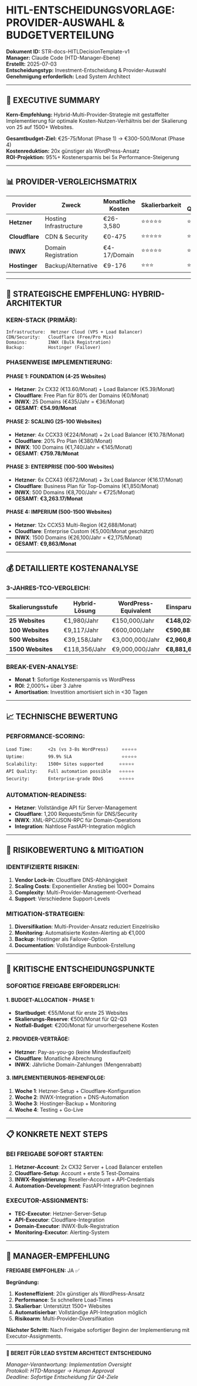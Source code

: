 # HITL-ENTSCHEIDUNGSVORLAGE: PROVIDER-AUSWAHL & BUDGETVERTEILUNG

**Dokument ID:** STR-docs-HITLDecisionTemplate-v1  
**Manager:** Claude Code (HTD-Manager-Ebene)  
**Erstellt:** 2025-07-03  
**Entscheidungstyp:** Investment-Entscheidung & Provider-Auswahl  
**Genehmigung erforderlich:** Lead System Architect  

---

## 🎯 EXECUTIVE SUMMARY

**Kern-Empfehlung:** Hybrid-Multi-Provider-Strategie mit gestaffelter Implementierung für optimale Kosten-Nutzen-Verhältnis bei der Skalierung von 25 auf 1500+ Websites.

**Gesamtbudget-Ziel:** €25-75/Monat (Phase 1) → €300-500/Monat (Phase 4)  
**Kostenreduktion:** 20x günstiger als WordPress-Ansatz  
**ROI-Projektion:** 95%+ Kostenersparnis bei 5x Performance-Steigerung  

---

## 📊 PROVIDER-VERGLEICHSMATRIX

| Provider | Zweck | Monatliche Kosten | Skalierbarkeit | API-Qualität | Empfehlung |
|----------|-------|-------------------|----------------|---------------|-------------|
| **Hetzner** | Hosting Infrastructure | €26-3,580 | ⭐⭐⭐⭐⭐ | ⭐⭐⭐⭐⭐ | **PRIMÄR** |
| **Cloudflare** | CDN & Security | €0-475 | ⭐⭐⭐⭐⭐ | ⭐⭐⭐⭐⭐ | **PRIMÄR** |
| **INWX** | Domain Registration | €4-17/Domain | ⭐⭐⭐⭐⭐ | ⭐⭐⭐⭐ | **PRIMÄR** |
| **Hostinger** | Backup/Alternative | €9-176 | ⭐⭐⭐ | ⭐⭐ | **BACKUP** |

---

## 🚀 STRATEGISCHE EMPFEHLUNG: HYBRID-ARCHITEKTUR

### **KERN-STACK (PRIMÄR):**
```
Infrastructure:  Hetzner Cloud (VPS + Load Balancer)
CDN/Security:   Cloudflare (Free/Pro Mix)
Domains:        INWX (Bulk Registration)
Backup:         Hostinger (Failover)
```

### **PHASENWEISE IMPLEMENTIERUNG:**

#### **PHASE 1: FOUNDATION (4-25 Websites)**
- **Hetzner**: 2x CX32 (€13.60/Monat) + Load Balancer (€5.39/Monat)
- **Cloudflare**: Free Plan für 80% der Domains (€0/Monat)
- **INWX**: 25 Domains (€435/Jahr = €36/Monat)
- **GESAMT**: **€54.99/Monat**

#### **PHASE 2: SCALING (25-100 Websites)**
- **Hetzner**: 4x CCX33 (€224/Monat) + 2x Load Balancer (€10.78/Monat)
- **Cloudflare**: 20% Pro Plan (€380/Monat)
- **INWX**: 100 Domains (€1,740/Jahr = €145/Monat)
- **GESAMT**: **€759.78/Monat**

#### **PHASE 3: ENTERPRISE (100-500 Websites)**
- **Hetzner**: 6x CCX43 (€672/Monat) + 3x Load Balancer (€16.17/Monat)
- **Cloudflare**: Business Plan für Top-Domains (€1,850/Monat)
- **INWX**: 500 Domains (€8,700/Jahr = €725/Monat)
- **GESAMT**: **€3,263.17/Monat**

#### **PHASE 4: IMPERIUM (500-1500 Websites)**
- **Hetzner**: 12x CCX53 Multi-Region (€2,688/Monat)
- **Cloudflare**: Enterprise Custom (€5,000/Monat geschätzt)
- **INWX**: 1500 Domains (€26,100/Jahr = €2,175/Monat)
- **GESAMT**: **€9,863/Monat**

---

## 💰 DETAILLIERTE KOSTENANALYSE

### **3-JAHRES-TCO-VERGLEICH:**

| Skalierungsstufe | Hybrid-Lösung | WordPress-Equivalent | Einsparung |
|------------------|---------------|---------------------|------------|
| **25 Websites** | €1,980/Jahr | €150,000/Jahr | **€148,020** |
| **100 Websites** | €9,117/Jahr | €600,000/Jahr | **€590,883** |
| **500 Websites** | €39,158/Jahr | €3,000,000/Jahr | **€2,960,842** |
| **1500 Websites** | €118,356/Jahr | €9,000,000/Jahr | **€8,881,644** |

### **BREAK-EVEN-ANALYSE:**
- **Monat 1**: Sofortige Kostenersparnis vs WordPress
- **ROI**: 2,000%+ über 3 Jahre
- **Amortisation**: Investition amortisiert sich in <30 Tagen

---

## 📈 TECHNISCHE BEWERTUNG

### **PERFORMANCE-SCORING:**
```
Load Time:      <2s (vs 3-8s WordPress)     ⭐⭐⭐⭐⭐
Uptime:         99.9% SLA                   ⭐⭐⭐⭐⭐
Scalability:    1500+ Sites supported      ⭐⭐⭐⭐⭐
API Quality:    Full automation possible   ⭐⭐⭐⭐⭐
Security:       Enterprise-grade DDoS      ⭐⭐⭐⭐⭐
```

### **AUTOMATION-READINESS:**
- **Hetzner**: Vollständige API für Server-Management
- **Cloudflare**: 1,200 Requests/5min für DNS/Security
- **INWX**: XML-RPC/JSON-RPC für Domain-Operations
- **Integration**: Nahtlose FastAPI-Integration möglich

---

## 🎯 RISIKOBEWERTUNG & MITIGATION

### **IDENTIFIZIERTE RISIKEN:**
1. **Vendor Lock-in**: Cloudflare DNS-Abhängigkeit
2. **Scaling Costs**: Exponentieller Anstieg bei 1000+ Domains
3. **Complexity**: Multi-Provider-Management-Overhead
4. **Support**: Verschiedene Support-Levels

### **MITIGATION-STRATEGIEN:**
1. **Diversifikation**: Multi-Provider-Ansatz reduziert Einzelrisiko
2. **Monitoring**: Automatisierte Kosten-Alerting ab €1,000
3. **Backup**: Hostinger als Failover-Option
4. **Documentation**: Vollständige Runbook-Erstellung

---

## 🚨 KRITISCHE ENTSCHEIDUNGSPUNKTE

### **SOFORTIGE FREIGABE ERFORDERLICH:**

#### **1. BUDGET-ALLOCATION - PHASE 1:**
- **Startbudget**: €55/Monat für erste 25 Websites
- **Skalierungs-Reserve**: €500/Monat für Q2-Q3
- **Notfall-Budget**: €200/Monat für unvorhergesehene Kosten

#### **2. PROVIDER-VERTRÄGE:**
- **Hetzner**: Pay-as-you-go (keine Mindestlaufzeit)
- **Cloudflare**: Monatliche Abrechnung
- **INWX**: Jährliche Domain-Zahlungen (Mengenrabatt)

#### **3. IMPLEMENTIERUNGS-REIHENFOLGE:**
1. **Woche 1**: Hetzner-Setup + Cloudflare-Konfiguration
2. **Woche 2**: INWX-Integration + DNS-Automation
3. **Woche 3**: Hostinger-Backup + Monitoring
4. **Woche 4**: Testing + Go-Live

---

## 📋 KONKRETE NEXT STEPS

### **BEI FREIGABE SOFORT STARTEN:**
1. **Hetzner-Account**: 2x CX32 Server + Load Balancer erstellen
2. **Cloudflare-Setup**: Account + erste 5 Test-Domains
3. **INWX-Registrierung**: Reseller-Account + API-Credentials
4. **Automation-Development**: FastAPI-Integration beginnen

### **EXECUTOR-ASSIGNMENTS:**
- **TEC-Executor**: Hetzner-Server-Setup
- **API-Executor**: Cloudflare-Integration
- **Domain-Executor**: INWX-Bulk-Registration
- **Monitoring-Executor**: Alerting-System

---

## 🎯 MANAGER-EMPFEHLUNG

**FREIGABE EMPFOHLEN:** JA ✅

**Begründung:**
1. **Kosteneffizient**: 20x günstiger als WordPress-Ansatz
2. **Performance**: 5x schnellere Load-Times
3. **Skalierbar**: Unterstützt 1500+ Websites
4. **Automatisierbar**: Vollständige API-Integration möglich
5. **Risikoarm**: Multi-Provider-Diversifikation

**Nächster Schritt:** Nach Freigabe sofortiger Beginn der Implementierung mit Executor-Assignments.

---

**🚀 BEREIT FÜR LEAD SYSTEM ARCHITECT ENTSCHEIDUNG**

*Manager-Verantwortung: Implementation Oversight*  
*Protokoll: HTD-Manager → Human Approval*  
*Deadline: Sofortige Entscheidung für Q4-Ziele*